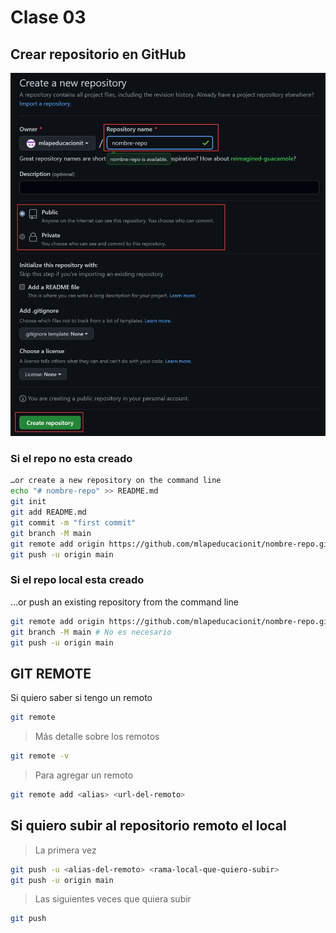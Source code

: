 # Clase 03

## Crear repositorio en GitHub

![crear-repo](imgs/creo-repo.png)

### Si el repo no esta creado

```sh
…or create a new repository on the command line
echo "# nombre-repo" >> README.md
git init
git add README.md
git commit -m "first commit"
git branch -M main
git remote add origin https://github.com/mlapeducacionit/nombre-repo.git
git push -u origin main
```

### Si el repo local esta creado

…or push an existing repository from the command line

```sh
git remote add origin https://github.com/mlapeducacionit/nombre-repo.git
git branch -M main # No es necesario
git push -u origin main
```

## GIT REMOTE
Si quiero saber si tengo un remoto

```sh
git remote
```

> Más detalle sobre los remotos

```sh
git remote -v
```

> Para agregar un remoto

```sh
git remote add <alias> <url-del-remoto>
```

## Si quiero subir al repositorio remoto el local

> La primera vez

```sh
git push -u <alias-del-remoto> <rama-local-que-quiero-subir>
git push -u origin main
```

> Las siguientes veces que quiera subir

```sh
git push
```